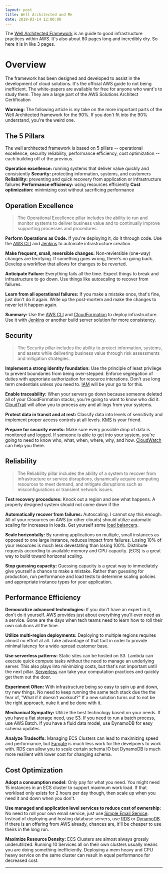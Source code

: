 ```yaml
---
layout: post
title: Well Architected and Me
date: 2019-03-14 12:00:00
---
```


The [Well Architected Framework][0] is an guide to good infrastructure practices within AWS.
It's also about 80 pages long and incredibly dry.
So here it is in like 3 pages.

# Overview

The framework has been designed and developed to assist in the development of cloud solutions.
It's the official AWS guide to not being inefficient.
The white-papers are available for free for anyone who want's to study them.
They are a large part of the AWS Solutions Architect Certification

__Warning:__ The following article is my take on the more important parts of the Well Architected framework for the 90%. If you don't fit into the 90% understand, you're the weird one.

## The 5 Pillars

The well architected framework is based on 5 pillars -- operational excellence, security
reliability, performance efficiency, cost optimization -- each building off of the previous.

__Operation excellence:__ running systems that deliver value quickly and consistently
__Security:__ protecting information, systems, and customers
__Reliability:__ preventing and quick recovery from application or infrastructure failures
__Performance efficiency:__ using resources efficiently
__Cost optimization:__ minimizing cost without sacrificing performance

## Operation Excellence

> The Operational Excellence pillar includes the ability to run and monitor systems to deliver business value and to continually improve supporting processes and procedures.

__Perform Operations as Code.__
If you're deploying it, do it through code.
Use the [AWS CLI][1] and [Jenkins][2] to automate infrastructure creation.

__Make frequent, small, reversible changes:__
Non-reviersible (one-way) changes are terrifying.
If something goes wrong, there's no going back.
Develop a workflow that allows for changes to be reverted.

__Anticipate Failure:__
Everything fails all the time.
Expect things to break and infrastructure to go down.
Use things like autoscaling to recover from failures.

__Learn from all operational failures:__
If you make a mistake once, that's fine, just don't do it again.
Write up the post-mortem and make the changes to never let it happen again.

__Summary:__
Use the [AWS CLI][1] and [CloudFormation][3] to deploy infrastructure.
Use it with [Jenkins][2] or another build server solution for more consistency.

## Security

> The Security pillar includes the ability to protect information, systems, and assets while delivering business value through risk assessments and mitigation strategies.

__Implement a strong identity foundation:__
Use the principle of least privilege to prevent boundaries from being over-stepped.
Enforce segregation of duties with approriate authorization for resource interations.
Don't use long term credentials unless you need to.
[IAM][6] will be your go to for this.

__Enable traceability:__
When your servers go down because someone deleted all of your CloudFormation stacks, you're going to want to know who did it.
[CloudTrail][7] will allow you to process any and all logs from your systems.

__Protect data in transit and at rest:__
Classify data into levels of sensitivity and implement proper access controls at all levels.
[KMS][4] is your friend.

__Prepare for security events:__
Make sure every possible drop of data is monitored and logged.
If someone is able to get into your system, you're going to need to know who, what, when, where, why, and how.
[CloudWatch][5] can help you there.

## Reliability

> The Reliability pillar includes the ability of a system to recover from infrastructure or service disruptions, dynamically acquire computing resources to meet demand, and mitigate disruptions such as misconfigurations or transient network issues.

__Test recovery procedures:__
Knock out a region and see what happens.
A properly designed system should not come down if the

__Automatically recover from failures:__
Autoscaling.
I cannot say this enough.
All of your resources on AWS (or other clouds) should utilize automatic scaling for increases in loads.
Get yourself some [load balancers][8].

__Scale horizontally:__
By running applications on multiple, small instances as opposed to one large instance, reduces impact from failures.
Losing 10% of your resources is much less devestating than losing 100%.
Distribute requests according to available memory and CPU capacity.
[ECS] is a great way to build toward horizonal scaling.

__Stop guessing capacity:__
Guessing capacity is a great way to immediately give yourself a chance to make a mistake.
Rather than guessing for production, run performance and load tests to determine scaling policies and appropriate instance types for your application.

## Performance Efficiency

__Democratize advanced technologies:__
If you don't have an expert in it, don't do it yourself.
AWS provides just about everything you'll ever need as a service.
Gone are the days when tech teams need to learn how to roll their own solutions all the time.

__Utilize multi-region deployments:__
Deploying to multiple regions requires almost no effort at all.
Take advantage of that fact in order to provide minimal latency for a wide-spread customer base.

__Use serverless patterns:__
Static sites can be hosted on S3.
Lambda can execute quick compute tasks without the need to manage an underlying server.
This also plays into minimizing costs, but that's not important until the next pillar.
[Serverless][10] can take your computation practices and quickly get them out the door.

__Experiment Often:__
With infrastructure being so easy to spin up and down, try new things.
No need to keep running the same tech stack due the the fear of, "What if it doesn't workout?"
If a new solution turns out to not be the right approach, nuke it and be done with it.

__Mechanical Sympathy:__
Utilize the best technology based on your needs.
If you have a flat storage need, use S3.
If you need to run a batch process, use AWS Batch.
If you have a fluid data model, use DynamoDB for easy schema updates.

__Analyze Tradeoffs:__
Managing ECS Clusters can lead to maximizing speed and performance, but [Fargate][11] is much less work for the develpoers to work with.
RDS can allow you to scale certain schema IO but DynamoDB is much more resilient with lower cost for changing schema.

## Cost Optimization

__Adopt a consumption model:__
Only pay for what you need.
You might need 15 instances in an ECS cluster to support maximum work load.
If that workload only exists for 2 hours per day though, then scale up when you need it and down when you don't.

__Use managed and application level services to reduce cost of ownership:__
No need to roll your own email service, just use [Simple Email Service][12].
Instead of deploying and hosting database servers, use [RDS][13] or [DynamoDB][14].
If there is an offering from AWS already, chances are, it'll be cheaper to use theirs in the long run.

__Maximize Resource Density:__
ECS Clusters are almost always grossly underutilized.
Running 10 Services all on their own clusters usually means you are doing something inefficiently.
Deploying a mem heavy and CPU heavy service on the same cluster can result in equal performance for decreased cost.

---
[0]: https://d1.awsstatic.com/whitepapers/architecture/AWS_Well-Architected_Framework.pdf
[1]: https://aws.amazon.com/cli/
[2]: https://jenkins.io/
[3]: https://aws.amazon.com/cloudformation/
[4]: https://aws.amazon.com/kms/
[5]: https://aws.amazon.com/cloudwatch/
[6]: https://aws.amazon.com/iam/
[7]: https://aws.amazon.com/cloudtrail/
[8]: https://aws.amazon.com/elasticloadbalancing/
[9]: https://aws.amazon.com/ecs/
[10]: https://d1.awsstatic.com/whitepapers/architecture/AWS-Serverless-Applications-Lens.pdf
[11]: https://aws.amazon.com/fargate/
[12]: https://aws.amazon.com/ses/
[13]: https://aws.amazon.com/rds/
[14]: https://aws.amazon.com/dynamodb/
